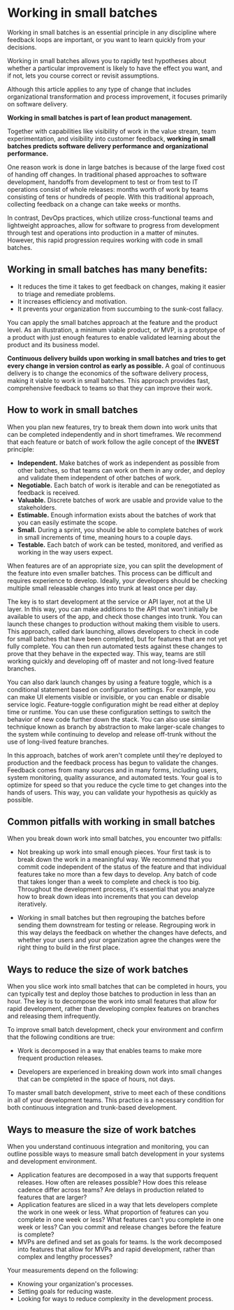 # Working in small batches

Working in small batches is an essential principle in any discipline where feedback loops are important, or you want to learn quickly from your decisions. 

Working in small batches allows you to rapidly test hypotheses about whether a particular improvement is likely to have the effect you want, and if not, lets you course correct or revisit assumptions. 

Although this article applies to any type of change that includes organizational transformation and process improvement, it focuses primarily on software delivery.

__Working in small batches is part of lean product management.__

Together with capabilities like visibility of work in the value stream, team experimentation, and visibility into customer feedback, __working in small batches predicts software delivery performance and organizational performance.__

One reason work is done in large batches is because of the large fixed cost of handing off changes. 
In traditional phased approaches to software development, handoffs from development to test or from test to IT operations consist of whole releases: months worth of work by teams consisting of tens or hundreds of people. 
With this traditional approach, collecting feedback on a change can take weeks or months.

In contrast, DevOps practices, which utilize cross-functional teams and lightweight approaches, allow for software to progress from development through test and operations into production in a matter of minutes. 
However, this rapid progression requires working with code in small batches.

## Working in small batches has many benefits:

  * It reduces the time it takes to get feedback on changes, making it easier to triage and remediate problems.
  * It increases efficiency and motivation.
  * It prevents your organization from succumbing to the sunk-cost fallacy.

You can apply the small batches approach at the feature and the product level. 
As an illustration, a minimum viable product, or MVP, is a prototype of a product with just enough features to enable validated learning about the product and its business model.

__Continuous delivery builds upon working in small batches and tries to get every change in version control as early as possible.__
A goal of continuous delivery is to change the economics of the software delivery process, making it viable to work in small batches. 
This approach provides fast, comprehensive feedback to teams so that they can improve their work.

## How to work in small batches

When you plan new features, try to break them down into work units that can be completed independently and in short timeframes. 
We recommend that each feature or batch of work follow the agile concept of the **INVEST** principle:

  * **Independent.** Make batches of work as independent as possible from other batches, so that teams can work on them in any order, and deploy and validate them independent of other batches of work.
  * **Negotiable.** Each batch of work is iterable and can be renegotiated as feedback is received.
  * **Valuable.** Discrete batches of work are usable and provide value to the stakeholders.
  * **Estimable.** Enough information exists about the batches of work that you can easily estimate the scope.
  * **Small.** During a sprint, you should be able to complete batches of work in small increments of time, meaning hours to a couple days.
  * **Testable.** Each batch of work can be tested, monitored, and verified as working in the way users expect.

When features are of an appropriate size, you can split the development of the feature into even smaller batches. This process can be difficult and requires experience to develop. Ideally, your developers should be checking multiple small releasable changes into trunk at least once per day.

The key is to start development at the service or API layer, not at the UI layer. In this way, you can make additions to the API that won't initially be available to users of the app, and check those changes into trunk. You can launch these changes to production without making them visible to users. This approach, called dark launching, allows developers to check in code for small batches that have been completed, but for features that are not yet fully complete. You can then run automated tests against these changes to prove that they behave in the expected way. This way, teams are still working quickly and developing off of master and not long-lived feature branches.

You can also dark launch changes by using a feature toggle, which is a conditional statement based on configuration settings. For example, you can make UI elements visible or invisible, or you can enable or disable service logic. Feature-toggle configuration might be read either at deploy time or runtime. You can use these configuration settings to switch the behavior of new code further down the stack. You can also use similar technique known as branch by abstraction to make larger-scale changes to the system while continuing to develop and release off-trunk without the use of long-lived feature branches.

In this approach, batches of work aren't complete until they're deployed to production and the feedback process has begun to validate the changes. Feedback comes from many sources and in many forms, including users, system monitoring, quality assurance, and automated tests. Your goal is to optimize for speed so that you reduce the cycle time to get changes into the hands of users. This way, you can validate your hypothesis as quickly as possible.


## Common pitfalls with working in small batches

When you break down work into small batches, you encounter two pitfalls:

  - Not breaking up work into small enough pieces. Your first task is to break down the work in a meaningful way. We recommend that you commit code independent of the status of the feature and that individual features take no more than a few days to develop. Any batch of code that takes longer than a week to complete and check is too big. Throughout the development process, it's essential that you analyze how to break down ideas into increments that you can develop iteratively.

  - Working in small batches but then regrouping the batches before sending them downstream for testing or release. Regrouping work in this way delays the feedback on whether the changes have defects, and whether your users and your organization agree the changes were the right thing to build in the first place.

## Ways to reduce the size of work batches

When you slice work into small batches that can be completed in hours, you can typically test and deploy those batches to production in less than an hour. 
The key is to decompose the work into small features that allow for rapid development, rather than developing complex features on branches and releasing them infrequently.

To improve small batch development, check your environment and confirm that the following conditions are true:

  * Work is decomposed in a way that enables teams to make more frequent production releases.
  
  * Developers are experienced in breaking down work into small changes that can be completed in the space of hours, not days.

To master small batch development, strive to meet each of these conditions in all of your development teams. 
This practice is a necessary condition for both continuous integration and trunk-based development.

## Ways to measure the size of work batches

When you understand continuous integration and monitoring, you can outline possible ways to measure small batch development in your systems and development environment.

  * Application features are decomposed in a way that supports frequent releases. How often are releases possible? How does this release cadence differ across teams? Are delays in production related to features that are larger?
  * Application features are sliced in a way that lets developers complete the work in one week or less. What proportion of features can you complete in one week or less? What features can't you complete in one week or less? Can you commit and release changes before the feature is complete?
  * MVPs are defined and set as goals for teams. Is the work decomposed into features that allow for MVPs and rapid development, rather than complex and lengthy processes?

Your measurements depend on the following:

  - Knowing your organization's processes.
  - Setting goals for reducing waste.
  - Looking for ways to reduce complexity in the development process.
